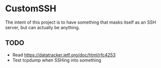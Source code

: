 # CustomSSH
The intent of this project is to have something that masks itself as an SSH server, but can actually be anything.


## TODO
- Read https://datatracker.ietf.org/doc/html/rfc4253
- Test tcpdump when SSHing into something
